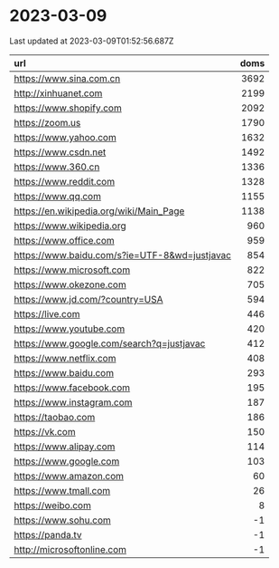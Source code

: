 # 2023-03-09

<!-- BEGIN -->
Last updated at 2023-03-09T01:52:56.687Z

url | doms
:- | -:
https://www.sina.com.cn | 3692
http://xinhuanet.com | 2199
https://www.shopify.com | 2092
https://zoom.us | 1790
https://www.yahoo.com | 1632
https://www.csdn.net | 1492
https://www.360.cn | 1336
https://www.reddit.com | 1328
https://www.qq.com | 1155
https://en.wikipedia.org/wiki/Main_Page | 1138
https://www.wikipedia.org | 960
https://www.office.com | 959
https://www.baidu.com/s?ie=UTF-8&wd=justjavac | 854
https://www.microsoft.com | 822
https://www.okezone.com | 705
https://www.jd.com/?country=USA | 594
https://live.com | 446
https://www.youtube.com | 420
https://www.google.com/search?q=justjavac | 412
https://www.netflix.com | 408
https://www.baidu.com | 293
https://www.facebook.com | 195
https://www.instagram.com | 187
https://taobao.com | 186
https://vk.com | 150
https://www.alipay.com | 114
https://www.google.com | 103
https://www.amazon.com | 60
https://www.tmall.com | 26
https://weibo.com | 8
https://www.sohu.com | -1
https://panda.tv | -1
http://microsoftonline.com | -1
<!-- END -->
